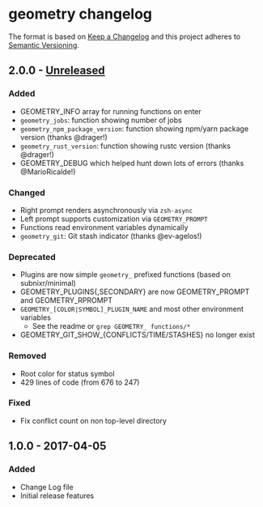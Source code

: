 # geometry changelog

The format is based on [Keep a Changelog](http://keepachangelog.com/)
and this project adheres to [Semantic Versioning](http://semver.org/).

## 2.0.0 - [Unreleased]

### Added
- GEOMETRY_INFO array for running functions on enter
- `geometry_jobs`: function showing number of jobs
- `geometry_npm_package_version`: function showing npm/yarn package version (thanks @drager!)
- `geometry_rust_version`: function showing rustc version (thanks @drager!)
- GEOMETRY_DEBUG which helped hunt down lots of errors (thanks @MarioRicalde!)

### Changed
- Right prompt renders asynchronously via `zsh-async`
- Left prompt supports customization via `GEOMETRY_PROMPT`
- Functions read environment variables dynamically
- `geometry_git`: Git stash indicator (thanks @ev-agelos!)

### Deprecated
- Plugins are now simple `geometry_` prefixed functions (based on subnixr/minimal)
- GEOMETRY_PLUGINS{,SECONDARY} are now GEOMETRY_PROMPT and GEOMETRY_RPROMPT
- `GEOMETRY_[COLOR|SYMBOL]_PLUGIN_NAME` and most other environment variables
  - See the readme or `grep GEOMETRY_ functions/*`
- GEOMETRY_GIT_SHOW_{CONFLICTS/TIME/STASHES} no longer exist

### Removed
- Root color for status symbol
- 429 lines of code (from 676 to 247)

### Fixed
- Fix conflict count on non top-level directory

## 1.0.0 - 2017-04-05
### Added
- Change Log file
- Initial release features

[Unreleased]: https://github.com/geometry-zsh/geometry/compare/v1.0.0...HEAD
